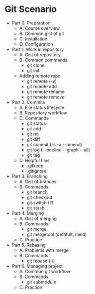 # Git Scenario
- Part 0. Preparation
  - A. Course overview
  - B. Common gist of git
  - C. Installation
  - D. Configuration
- Part 1. Work in repository
  - A. Gist of repository
  - B. Common commands
    - git clone
    - git init
  - Adding remote repo
    - git remote (-v)
    - git remote add
    - git remote rename
    - git remote remove
- Part 2. Commits
  - A. File status lifecycle
  - B. Repository workflow
  - C. Commands
    - git status
    - git add
    - git rm
    - git diff
    - git commit (-s -a --amend)
    - git log (--oneline --graph --all)
    - git tag
  - D. Helpful files
    - .gitkeep
    - .gitignore
- Part 3. Branching
  - A. Gist of brances
  - B. Commands
    - git branch
    - git checkout
    - git switch (?)
    - git stash
- Part 4. Merging
  - A. Gist of merging
  - B. Commands
    - git merge
    - git mergetool (defatult, meld)
  - C. Practice
- Part 5. Rebasing
  - A. Problems with merge
  - B. Commands
    - git rebase (-i)
- Part 6. Managing project
  - A. Common git workflow
  - B. Commands
    - git submodule
  - C. Practice
